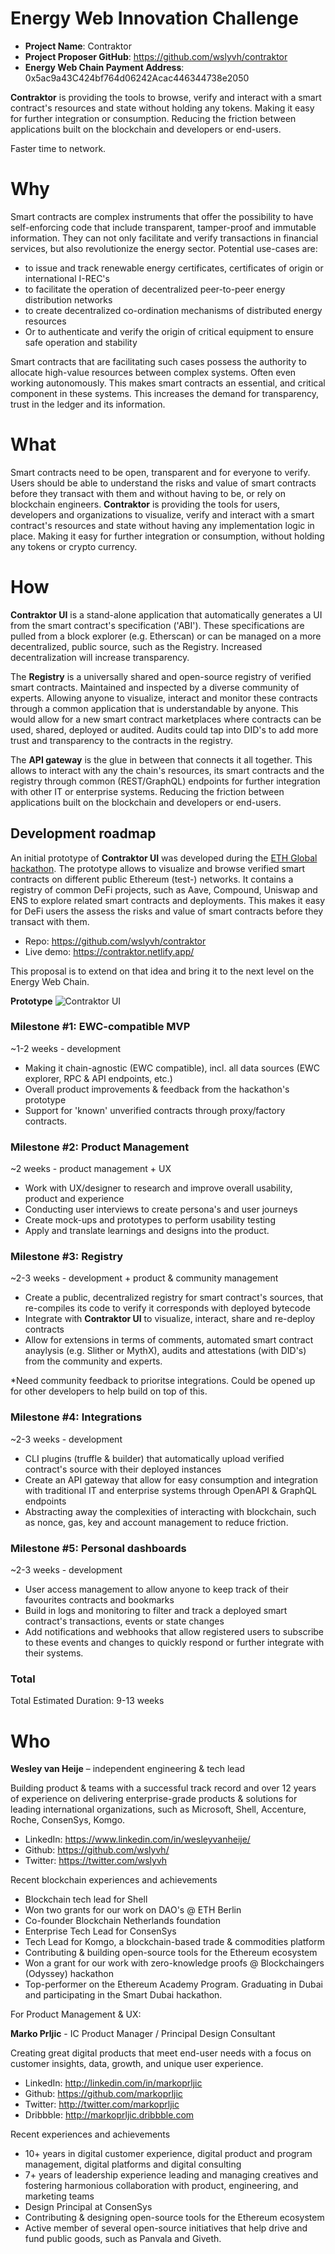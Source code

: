 # Energy Web Innovation Challenge

* **Project Name**: Contraktor
* **Project Proposer GitHub**: https://github.com/wslyvh/contraktor
* **Energy Web Chain Payment Address**: 0x5ac9a43C424bf764d06242Acac446344738e2050

**Contraktor** is providing the tools to browse, verify and interact with a smart contract's resources and state without holding any tokens. Making it easy for further integration or consumption. Reducing the friction between applications built on the blockchain and developers or end-users.

Faster time to network.

# Why

Smart contracts are complex instruments that offer the possibility to have self-enforcing code that include transparent, tamper-proof and immutable information. They can not only facilitate and verify transactions in financial services, but also revolutionize the energy sector. Potential use-cases are:

- to issue and track renewable energy certificates, certificates of origin or international I-REC's
- to facilitate the operation of decentralized peer-to-peer energy distribution networks
- to create decentralized co-ordination mechanisms of distributed energy resources 
- Or to authenticate and verify the origin of critical equipment to ensure safe operation and stability

Smart contracts that are facilitating such cases possess the authority to allocate high-value resources between complex systems. Often even working autonomously. This makes smart contracts an essential, and critical component in these systems. This increases the demand for transparency, trust in the ledger and its information.

# What

Smart contracts need to be open, transparent and for everyone to verify. Users should be able to understand the risks and value of smart contracts before they transact with them and without having to be, or rely on blockchain engineers. **Contraktor** is providing the tools for users, developers and organizations to visualize, verify and interact with a smart contract's resources and state without having any implementation logic in place. Making it easy for further integration or consumption, without holding any tokens or crypto currency.

# How

**Contraktor UI** is a stand-alone application that automatically generates a UI from the smart contract's specification ('ABI'). These specifications are pulled from a block explorer (e.g. Etherscan) or can be managed on a more decentralized, public source, such as the Registry. Increased decentralization will increase transparency.

The **Registry** is a universally shared and open-source registry of verified smart contracts. Maintained and inspected by a diverse community of experts. Allowing anyone to visualize, interact and monitor these contracts through a common application that is understandable by anyone. This would allow for a new smart contract marketplaces where contracts can be used, shared, deployed or audited. Audits could tap into DID's to add more trust and transparency to the contracts in the registry.

The **API gateway** is the glue in between that connects it all together. This allows to interact with any the chain's resources, its smart contracts and the registry through common (REST/GraphQL) endpoints for further integration with other IT or enterprise systems. Reducing the friction between applications built on the blockchain and developers or end-users. 

## Development roadmap
An initial prototype of **Contraktor UI** was developed during the [ETH Global hackathon](https://hack.ethglobal.co/showcase/contraktor-recd9C6u3pLojsiTI). The prototype allows to visualize and browse verified smart contracts on different public Ethereum (test-) networks. It contains a registry of common DeFi projects, such as Aave, Compound, Uniswap and ENS to explore related smart contracts and deployments. This makes it easy for DeFi users the assess the risks and value of smart contracts before they transact with them. 

- Repo: https://github.com/wslyvh/contraktor
- Live demo: https://contraktor.netlify.app/ 

This proposal is to extend on that idea and bring it to the next level on the Energy Web Chain.

**Prototype**
![Contraktor UI](./contraktor-example.gif)

### Milestone #1: EWC-compatible MVP 
~1-2 weeks - development 

- Making it chain-agnostic (EWC compatible), incl. all data sources (EWC explorer, RPC & API endpoints, etc.)
- Overall product improvements & feedback from the hackathon's prototype
- Support for 'known' unverified contracts through proxy/factory contracts.

### Milestone #2: Product Management
~2 weeks - product management + UX 

- Work with UX/designer to research and improve overall usability, product and experience
- Conducting user interviews to create persona's and user journeys
- Create mock-ups and prototypes to perform usability testing
- Apply and translate learnings and designs into the product.

### Milestone #3: Registry
~2-3 weeks - development + product & community management

- Create a public, decentralized registry for smart contract's sources, that re-compiles its code to verify it corresponds with deployed bytecode 
- Integrate with **Contraktor UI** to visualize, interact, share and re-deploy contracts 
- Allow for extensions in terms of comments, automated smart contract anaylysis (e.g. Slither or MythX), audits and attestations (with DID's) from the community and experts. 

*Need community feedback to prioritse integrations. Could be opened up for other developers to help build on top of this. 

### Milestone #4: Integrations
~2-3 weeks - development 

- CLI plugins (truffle & builder) that automatically upload verified contract's source with their deployed instances
- Create an API gateway that allow for easy consumption and integration with traditional IT and enterprise systems through OpenAPI & GraphQL endpoints
- Abstracting away the complexities of interacting with blockchain, such as nonce, gas, key and account management to reduce friction. 

### Milestone #5: Personal dashboards
~2-3 weeks - development 

- User access management to allow anyone to keep track of their favourites contracts and bookmarks
- Build in logs and monitoring to filter and track a deployed smart contract's transactions, events or state changes
- Add notifications and webhooks that allow registered users to subscribe to these events and changes to quickly respond or further integrate with their systems.

### Total
Total Estimated Duration: 9-13 weeks 

# Who

**Wesley van Heije** – independent engineering & tech lead

Building product & teams with a successful track record and over 12 years of experience on delivering enterprise-grade products & solutions for leading international organizations, such as Microsoft, Shell, Accenture, Roche, ConsenSys, Komgo. 

- LinkedIn: https://www.linkedin.com/in/wesleyvanheije/
- Github: https://github.com/wslyvh/
- Twitter: https://twitter.com/wslyvh

Recent blockchain experiences and achievements
- Blockchain tech lead for Shell 
- Won two grants for our work on DAO's @ ETH Berlin
- Co-founder Blockchain Netherlands foundation 
- Enterprise Tech Lead for ConsenSys
- Tech Lead for Komgo, a blockchain-based trade & commodities platform
- Contributing & building open-source tools for the Ethereum ecosystem
- Won a grant for our work with zero-knowledge proofs @ Blockchaingers (Odyssey) hackathon
- Top-performer on the Ethereum Academy Program. Graduating in Dubai and participating in the Smart Dubai hackathon.

For Product Management & UX:

**Marko Prljic** - IC Product Manager / Principal Design Consultant

Creating great digital products that meet end-user needs with a focus on customer insights, data, growth, and unique user experience.

- LinkedIn: http://linkedin.com/in/markoprljic
- Github: https://github.com/markoprljic
- Twitter: http://twitter.com/markoprljic
- Dribbble: http://markoprljic.dribbble.com

Recent experiences and achievements
- 10+ years in digital customer experience, digital product and program management, digital platforms and digital consulting
- 7+ years of leadership experience leading and managing creatives and fostering harmonious collaboration with product, engineering, and marketing teams
- Design Principal at ConsenSys 
- Contributing & designing open-source tools for the Ethereum ecosystem
- Active member of several open-source initiatives that help drive and fund public goods, such as Panvala and Giveth.
